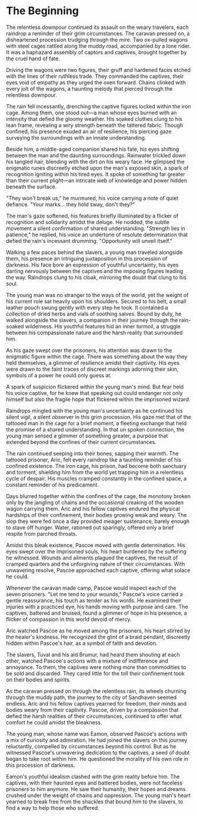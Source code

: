 # The Beginning

The relentless downpour continued its assault on the weary travelers, each raindrop a reminder of their grim circumstances. The caravan pressed on, a disheartened procession trudging through the mire. Two ox-pulled wagons with steel cages rattled along the muddy road, accompanied by a lone rider. It was a haphazard assembly of captors and captives, brought together by the cruel hand of fate.

Driving the wagons were two figures, their gruff and hardened faces etched with the lines of their ruthless trade. They commanded the captives, their eyes void of empathy as they urged the oxen forward. Chains clinked with every jolt of the wagons, a haunting melody that pierced through the relentless downpour.

The rain fell incessantly, drenching the captive figures locked within the iron cage. Among them, one stood out—a man whose eyes burned with an intensity that defied the gloomy weather. His soaked clothes clung to his lean frame, revealing a wiry strength beneath the tattered fabric. Though confined, his presence exuded an air of resilience, his piercing gaze surveying the surroundings with an innate understanding.

Beside him, a middle-aged companion shared his fate, his eyes shifting between the man and the daunting surroundings. Rainwater trickled down his tangled hair, blending with the dirt on his weary face. He glimpsed the enigmatic runes discreetly etched upon the man's exposed skin, a spark of recognition igniting within his tired eyes. It spoke of something far greater than their current plight—an intricate web of knowledge and power hidden beneath the surface.

"They won't break us," he murmured, his voice carrying a note of quiet defiance. "Your marks... they hold sway, don't they?"

The man's gaze softened, his features briefly illuminated by a flicker of recognition and solidarity amidst the deluge. He nodded, the subtle movement a silent confirmation of shared understanding. "Strength lies in patience," he replied, his voice an undertone of resolute determination that defied the rain's incessant drumming. "Opportunity will unveil itself."

Walking a few paces behind the slavers, a young man traveled alongside them, his presence an intriguing juxtaposition in this procession of darkness. His face bore an expression of youthful uncertainty, his eyes darting nervously between the captives and the imposing figures leading the way. Raindrops clung to his cloak, mirroring the doubt that clung to his soul.

The young man was no stranger to the ways of the world, yet the weight of his current role sat heavily upon his shoulders. Secured to his belt, a small leather pouch swung gently with every step he took. It contained a collection of dried herbs and vials of soothing salves. Bound by duty, he walked alongside the slavers, a companion in their journey through the rain-soaked wilderness. His youthful features hid an inner turmoil, a struggle between his compassionate nature and the harsh reality that surrounded him.

As his gaze swept over the prisoners, his attention was drawn to the enigmatic figure within the cage. There was something about the way they held themselves, a glimmer of resilience amidst their captivity. His eyes were drawn to the faint traces of discreet markings adorning their skin, symbols of a power he could only guess at.

A spark of suspicion flickered within the young man's mind. But fear held his voice captive, for he knew that speaking out could endanger not only himself but also the fragile hope that flickered within the imprisoned wizard.

Raindrops mingled with the young man's uncertainty as he continued his silent vigil, a silent observer in this grim procession. His gaze met that of the tattooed man in the cage for a brief moment, a fleeting exchange that held the promise of a shared understanding. In that un spoken connection, the young man sensed a glimmer of something greater, a purpose that extended beyond the confines of their current circumstances.

The rain continued seeping into their bones, sapping their warmth. The tattooed prisoner, Aric, felt every raindrop like a taunting reminder of his confined existence. The iron cage, his prison, had become both sanctuary and torment, shielding him from the world yet trapping him in a relentless cycle of despair. His muscles cramped constantly in the confined space, a constant reminder of his predicament.

Days blurred together within the confines of the cage, the monotony broken only by the jangling of chains and the occasional creaking of the wooden wagon carrying them. Aric and his fellow captives endured the physical hardships of their confinement, their bodies growing weak and weary. The slop they were fed once a day provided meager sustenance, barely enough to stave off hunger. Water, rationed out sparingly, offered only a brief respite from parched throats.

Amidst this bleak existence, Pascoe moved with gentle determination. His eyes swept over the imprisoned souls, his heart burdened by the suffering he witnessed. Wounds and ailments plagued the captives, the result of cramped quarters and the unforgiving nature of their circumstances. With unwavering resolve, Pascoe approached each captive, offering what solace he could.

Whenever the caravan made camp, Pascoe would inspect each of the seven prisoners. "Let me tend to your wounds," Pascoe's voice carried a gentle reassurance, his touch as tender as his words. He examined their injuries with a practiced eye, his hands moving with purpose and care. The captives, battered and bruised, found a glimmer of hope in his presence, a flicker of compassion in this world devoid of mercy.

Aric watched Pascoe as he moved among the prisoners, his heart stirred by the healer's kindness. He recognized the glint of a braid pendant, discreetly hidden within Pascoe's hair, as a symbol of faith and devotion.

The slavers, Tuval and his aid Brumur, had heard them shouting at each other, watched Pascoe's actions with a mixture of indifference and annoyance. To them, the captives were nothing more than commodities to be sold and discarded. They cared little for the toll their confinement took on their bodies and spirits.

As the caravan pressed on through the relentless rain, its wheels churning through the muddy path, the journey to the city of Sandhaven seemed endless. Aric and his fellow captives yearned for freedom, their minds and bodies weary from their captivity. Pascoe, driven by a compassion that defied the harsh realities of their circumstances, continued to offer what comfort he could amidst the bleakness.

The young man, whose name was Eamon, observed Pascoe's actions with a mix of curiosity and admiration. He had joined the slavers on this journey reluctantly, compelled by circumstances beyond his control. But as he witnessed Pascoe's unwavering dedication to the captives, a seed of doubt began to take root within him. He questioned the morality of his own role in this procession of darkness.

Eamon's youthful idealism clashed with the grim reality before him. The captives, with their haunted eyes and battered bodies, were not faceless prisoners to him anymore. He saw their humanity, their hopes and dreams crushed under the weight of chains and oppression. The young man's heart yearned to break free from the shackles that bound him to the slavers, to find a way to help those who suffered.

